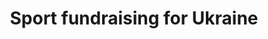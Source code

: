 ---
# Documentation: https://wowchemy.com/docs/page-builder/
widget: pages
headless: true
weight: 10

title: Sport fundraising for Ukraine
subtitle:

content:
  count: 0
  filters:
    author: ''
    category: ''
    exclude_featured: false
    publication_type: ''
    tag: 'sport'
  offset: 0
  order: desc
  folders:
    - fundraising
    - events
design:
  view: community/datedshowcase
  flip_alt_rows: true
  columns: '1'  
  spacing:
    # Customize the section spacing. Order is top, right, bottom, left. 
    padding: ["20px", "0", "20px", "0"]
  background:
    color: 'var(--bg)'
    # Text color (true=light, false=dark, or remove for the dynamic theme color).
    text_color_light: false
---